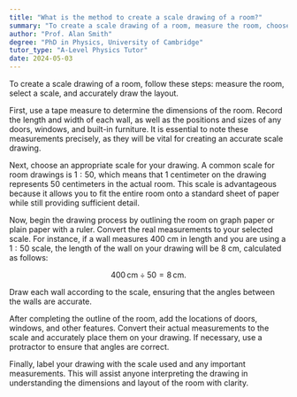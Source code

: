 ```yaml
---
title: "What is the method to create a scale drawing of a room?"
summary: "To create a scale drawing of a room, measure the room, choose a scale, and draw it accurately."
author: "Prof. Alan Smith"
degree: "PhD in Physics, University of Cambridge"
tutor_type: "A-Level Physics Tutor"
date: 2024-05-03
---
```


To create a scale drawing of a room, follow these steps: measure the room, select a scale, and accurately draw the layout.

First, use a tape measure to determine the dimensions of the room. Record the length and width of each wall, as well as the positions and sizes of any doors, windows, and built-in furniture. It is essential to note these measurements precisely, as they will be vital for creating an accurate scale drawing.

Next, choose an appropriate scale for your drawing. A common scale for room drawings is $1:50$, which means that $1$ centimeter on the drawing represents $50$ centimeters in the actual room. This scale is advantageous because it allows you to fit the entire room onto a standard sheet of paper while still providing sufficient detail.

Now, begin the drawing process by outlining the room on graph paper or plain paper with a ruler. Convert the real measurements to your selected scale. For instance, if a wall measures $400$ cm in length and you are using a $1:50$ scale, the length of the wall on your drawing will be $8$ cm, calculated as follows:

$$
400 \, \text{cm} \div 50 = 8 \, \text{cm}.
$$

Draw each wall according to the scale, ensuring that the angles between the walls are accurate.

After completing the outline of the room, add the locations of doors, windows, and other features. Convert their actual measurements to the scale and accurately place them on your drawing. If necessary, use a protractor to ensure that angles are correct.

Finally, label your drawing with the scale used and any important measurements. This will assist anyone interpreting the drawing in understanding the dimensions and layout of the room with clarity.
    